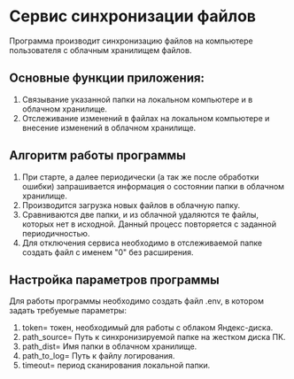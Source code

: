 # Сервис синхронизации файлов
Программа производит синхронизацию файлов на компьютере пользователя с облачным хранилищем файлов.

## Основные функции приложения:
1. Cвязывание указанной папки на локальном компьютере и в облачном хранилище.
2. Отслеживание изменений в файлах на локальном компьютере и внесение изменений в облачном хранилище.

## Алгоритм работы программы
1. При старте, а далее периодически (а так же после обработки ошибки) запрашивается информация о состоянии папки в облачном хранилище.
2. Производится загрузка новых файлов в облачную папку.
3. Сравниваются две папки, и из облачной удаляются те файлы, которых нет в исходной. 
Данный процесс повторяется с заданной периодичностью.
4. Для отключения сервиса необходимо в отслеживаемой папке создать файл с именем "0" без расширения.

## Настройка параметров программы
Для работы программы необходимо создать файл .env, в котором задать требуемые параметры:
1. token=<string> токен, необходимый для работы с облаком Яндекс-диска.
2. path_source=<string> Путь к синхронизируемой папке на жестком диска ПК.
3. path_dist=<string> Имя папки в облачном хранилище.
4. path_to_log=<string> Путь к файлу логирования.
5. timeout=<int> период сканирования локальной папки.

